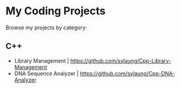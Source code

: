 # My Coding Projects

Browse my projects by category:

## C++

- Library Management | https://github.com/sylaung/Cpp-Library-Management
- DNA Sequence Analyzer | https://github.com/sylaung/Cpp-DNA-Analyzer




